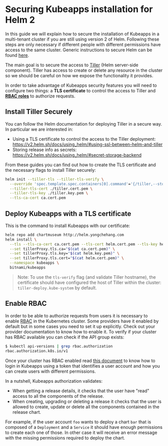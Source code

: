 # Securing Kubeapps installation for Helm 2

In this guide we will explain how to secure the installation of Kubeapps in a multi-tenant cluster if you are still using version 2 of Helm. Following these steps are only necessary if different people with different permissions have access to the same cluster. Generic instructions to secure Helm can be found [here](https://github.com/helm/helm/blob/dev-v2/docs/securing_installation.md).

The main goal is to secure the access to [Tiller](https://github.com/helm/helm/blob/dev-v2/docs/tiller_ssl.md) (Helm server-side component). Tiller has access to create or delete any resource in the cluster so we should be careful on how we expose the functionality it provides.

In order to take advantage of Kubeapps security features you will need to configure two things: a **TLS certificate** to control the access to Tiller and [**RBAC roles**](https://kubernetes.io/docs/reference/access-authn-authz/rbac/) to authorize requests.

## Install Tiller Securely

You can follow the Helm documentation for deploying Tiller in a secure way. In particular we are interested in:

- Using a TLS certificate to control the access to the Tiller deployment: https://v2.helm.sh/docs/using_helm/#using-ssl-between-helm-and-tiller
- Storing release info as secrets: https://v2.helm.sh/docs/using_helm/#secret-storage-backend

From these guides you can find out how to create the TLS certificate and the necessary flags to install Tiller securely:

```bash
helm init --tiller-tls --tiller-tls-verify \
  --override 'spec.template.spec.containers[0].command'='{/tiller,--storage=secret}' \
  --tiller-tls-cert ./tiller.cert.pem \
  --tiller-tls-key ./tiller.key.pem \
  --tls-ca-cert ca.cert.pem
```

## Deploy Kubeapps with a TLS certificate

This is the command to install Kubeapps with our certificate:

```bash
helm repo add chartmuseum http://helm.yongchehang.com
helm install \
  --tls --tls-ca-cert ca.cert.pem --tls-cert helm.cert.pem --tls-key helm.key.pem \
  --set tillerProxy.tls.ca="$(cat ca.cert.pem)" \
  --set tillerProxy.tls.key="$(cat helm.key.pem)" \
  --set tillerProxy.tls.cert="$(cat helm.cert.pem)" \
  --namespace kubeapps \
  bitnami/kubeapps
```

> Note: To use the `tls-verify` flag (and validate Tiller hostname), the certificate should have configured the host of Tiller within the cluster: `tiller-deploy.kube-system` by default.

## Enable RBAC

In order to be able to authorize requests from users it is necessary to enable [RBAC](https://kubernetes.io/docs/reference/access-authn-authz/rbac/) in the Kubernetes cluster. Some providers have it enabled by default but in some cases you need to set it up explicitly. Check out your provider documentation to know how to enable it. To verify if your cluster has RBAC available you can check if the API group exists:

```bash
$ kubectl api-versions | grep rbac.authorization
rbac.authorization.k8s.io/v1
```

Once your cluster has RBAC enabled read [this document](/docs/user/access-control.md) to know how to login in Kubeapps using a token that identifies a user account and how you can create users with different permissions.

In a nutshell, Kubeapps authorization validates:

- When getting a release details, it checks that the user have "read" access to all the components of the release.
- When creating, upgrading or deleting a release it checks that the user is allowed to create, update or delete all the components contained in the release chart.

For example, if the user account `foo` wants to deploy a chart `bar` that is composed of a `Deployment` and a `Service` it should have enough permissions to create each one of those. In other case it will receive an error message with the missing permissions required to deploy the chart.
